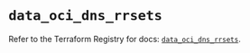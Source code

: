# `data_oci_dns_rrsets`

Refer to the Terraform Registry for docs: [`data_oci_dns_rrsets`](https://registry.terraform.io/providers/oracle/oci/7.19.0/docs/data-sources/dns_rrsets).
